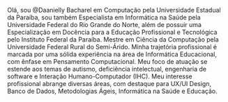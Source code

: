 Olá, sou @Daanielly
Bacharel em Computação pela Universidade Estadual da Paraíba, sou também Especialista em Informática na Saúde pela Universidade Federal do Rio Grande do Norte, além de possuir uma Especialização em Docência para a Educação Profissional e Tecnológica pelo Instituto Federal da Paraíba. Mestre em Ciência da Computação pela Universidade Federal Rural do Semi-Árido. Minha trajetória profissional é marcada por uma sólida experiência na área de Informática Educacional, com ênfase em Pensamento Computacional. Meu foco de atuação se estende aos temas de autismo, deficiência intelectual, engenharia de software e Interação Humano-Computador (IHC). Meu interesse profissional abrange diversas áreas, com destaque para UX/UI Design, Banco de Dados, Metodologias Ágeis, Informática na Saúde e Educação.

<!---
Daanielly/Daanielly is a ✨ special ✨ repository because its `README.md` (this file) appears on your GitHub profile.
You can click the Preview link to take a look at your changes.
--->

